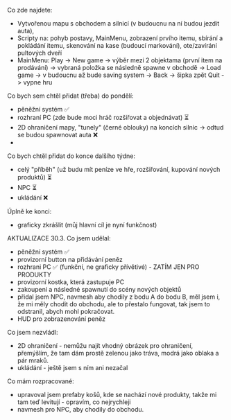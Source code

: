 Co zde najdete:
  - Vytvořenou mapu s obchodem a silnicí (v budoucnu na ní budou jezdit auta),
  - Scripty na: pohyb postavy, MainMenu, zobrazení prvího itemu, sbírání a pokládání itemu, skenování na kase (budoucí markování), ote/zavírání pultových dveří
  - MainMenu: Play -> New game -> výběr mezi 2 objektama (první item na prodávání) -> vybraná položka se následně spawne v obchodě
                   -> Load game -> v budoucnu až bude saving system
                   -> Back -> šipka zpět
              Quit -> vypne hru

 Co bych sem chtěl přidat (třeba) do pondělí:
   - pěněžní systém ✅
   - rozhraní PC (zde bude moci hráč rozšiřovat a objednávat) ⏳
   - 2D ohraničení mapy, "tunely" (černé oblouky) na koncích silnic -> odtud se budou spawnovat auta ❌
   - 

Co bych chtěl přidat do konce dalšího týdne:
  - celý "příběh" (už budu mít peníze ve hře, rozšiřování, kupování nových produktů) ⏳
  - NPC ⏳
  - ukládání ❌

Úplně ke konci:
  - graficky zkrášlit (můj hlavní cíl je nyní funkčnost)

AKTUALIZACE 30.3.
Co jsem udělal:
- pěněžní systém ✅
- provizorní button na přidávání peněz
- rozhrani PC ✅ (funkční, ne graficky přívětivé) - ZATÍM JEN PRO PRODUKTY
- provizorní kostka, která zastupuje PC
- zakoupení a následné spawnutí do scény nových objektů
- přidal jsem NPC, navmesh aby chodily z bodu A do bodu B, měl jsem i, že mi měly chodit do obchodu, ale to přestalo fungovat, tak jsem to odstranil, abych mohl pokračovat.
- HUD pro zobrazenování peněz

Co jsem nezvládl:
- 2D ohraničení - nemůžu najít vhodný obrázek pro ohraničení, přemýšlím, že tam dám prostě zelenou jako tráva, modrá jako oblaka a pár mraků.
- ukládání - ještě jsem s ním ani nezačal

Co mám rozpracované:
- upravoval jsem prefaby košů, kde se nachází nové produkty, takže mi tam teď levitují - opravím, co nejrychleji
- navmesh pro NPC, aby chodily do obchodu.
